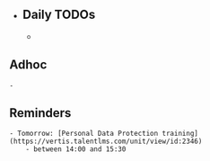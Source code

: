 - ## Daily TODOs
	-
## Adhoc
	-
## Reminders
	- Tomorrow: [Personal Data Protection training](https://vertis.talentlms.com/unit/view/id:2346)
		- between 14:00 and 15:30